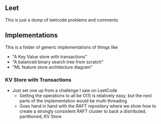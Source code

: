 ## Leet
This is just a dump of leetcode problems and comments

## Implementations
This is a folder of generic implementations of things like
- "A Key Value store with transactions"
- "A balanced binary search tree from scratch"
- "ML feature store architecture diagram"

### KV Store with Transactions
- Just set one up from a challenge I saw on LeetCode
    - Getting the operations to all be O(1) is relatively easy, but the next 
        parts of the implementation would be multi-threading
    - Goes hand in hand with the RAFT repository where we show how to create a strongly
        consistent RAFT cluster to back a distributed, partitioned, KV Store